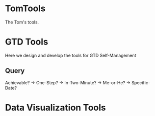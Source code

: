 # TomTools
The Tom's tools.

# GTD Tools
Here we design and develop the tools for GTD Self-Management
## Query
Achievable? -> One-Step? -> In-Two-Minute? -> Me-or-He? -> Specific-Date?

# Data Visualization Tools
